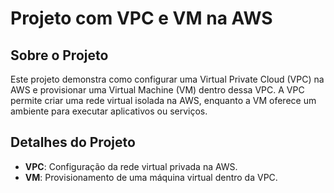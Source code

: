 # Projeto com VPC e VM na AWS

## Sobre o Projeto

Este projeto demonstra como configurar uma Virtual Private Cloud (VPC) na AWS e provisionar uma Virtual Machine (VM) dentro dessa VPC. A VPC permite criar uma rede virtual isolada na AWS, enquanto a VM oferece um ambiente para executar aplicativos ou serviços.

## Detalhes do Projeto

- **VPC**: Configuração da rede virtual privada na AWS.
- **VM**: Provisionamento de uma máquina virtual dentro da VPC.